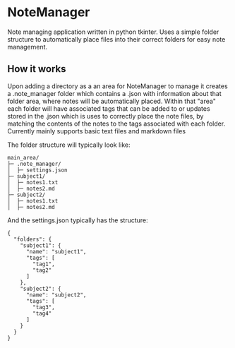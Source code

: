 # NoteManager
Note managing application written in python tkinter. Uses a simple folder structure to automatically place files into their correct folders for easy note management.

## How it works
Upon adding a directory as a an area for NoteManager to manage it creates a .note_manager folder which contains a .json with information about that folder area, where notes will be automatically placed. 
Within that "area" each folder will have associated tags that can be added to or updates stored in the .json which is uses to correctly place the note files, by matching the contents of the notes to the tags associated with each folder. Currently mainly supports basic text files and markdown files

The folder structure will typically look like:
```
main_area/
├─ .note_manager/
│  ├─ settings.json
├─ subject1/
│  ├─ notes1.txt
│  ├─ notes2.md
├─ subject2/
│  ├─ notes1.txt
│  ├─ notes2.md
```
And the settings.json typically has the structure:
```
{
  "folders": {
    "subject1": {
      "name": "subject1",
      "tags": [
        "tag1",
        "tag2"
      ]
    },
    "subject2": {
      "name": "subject2",
      "tags": [
        "tag3",
        "tag4"
      ]
    }
  }
}
```
